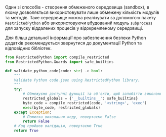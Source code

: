 Один зі способів - створення обмеженого середовища (sandbox), в якому дозволяється використовувати лише обмежену кількість модулів та методів. Таке середовище можна реалізувати за допомогою пакету `RestrictedPython` або використовуючи вбудований модуль `subprocess` для запуску віддалених процесів у відокремленому середовищі.

Для більш детальної інформації про забезпечення безпеки Python додатків рекомендується звернутися до документації Python та відповідних бібліотек.

```python
from RestrictedPython import compile_restricted
from RestrictedPython.Guards import safe_builtins

def validate_python_code(code: str) -> bool:
    """
    Validate Python code.json using RestrictedPython library.
    """
    try:
        # Обмежуємо доступні функції та об'єкти, щоб запобігти виконанню шкідливого коду.
        restricted_globals = {'__builtins__': safe_builtins}
        byte_code = compile_restricted(code, '<string>', 'exec')
        exec(byte_code, restricted_globals)
    except Exception:
        # Помилка виконання коду, повертаємо False
        return False
    # Код пройшов валідацію, повертаємо True
    return True

```
